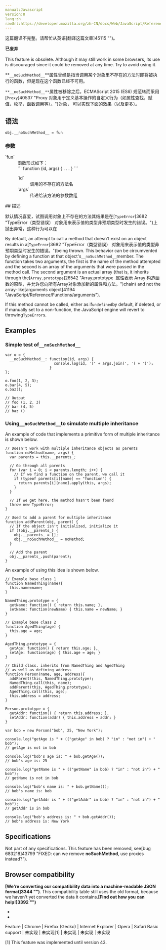 ```yaml
---
manual:Javascript
version:0
lang:zh
rawUrl:https://developer.mozilla.org/zh-CN/docs/Web/JavaScript/Reference/Global_Objects/Object/NoSuchMethod
---
```




这篇翻译不完整。请帮忙从英语[翻译这篇文章]45115 "")。






**已废弃**<br></br>This feature is obsolete. Although it may still work in some browsers, its use is discouraged since it could be removed at any time. Try to avoid using it.





**`__noSuchMethod__`**属性曾经是指当调用某个对象里不存在的方法时即将被执行的函数，但是现在这个函数已经不可用。



`**__noSuchMethod__**`属性被移除之后，ECMAScript 2015 (ES6) 规范转而采用[`Proxy`]40537 "Proxy 对象用于定义基本操作的自定义行为（如属性查找，赋值，枚举，函数调用等）。")对象， 可以实现下面的效果（以及更多）。


## 语法<a name="语法"></a>

```
obj.__noSuchMethod__ = fun
```

### 参数<a name="参数"></a>
<dl><dt id=''>`fun`</dt><dd>函数形式如下：</dd><dd>
```
function (id, args) { . . . }
```
<dl><dt id=''>`id`</dt><dd>调用的不存在的方法名</dd><dt id=''>`args`</dt><dd>传递给该方法的参数数组</dd></dl></dd></dl>
## 描述<a name="描述"></a>


默认情况喜爱，试图调用对象上不存在的方法其结果是在[`TypeError`]3682 "TypeError（类型错误） 对象用来表示值的类型非预期类型时发生的错误。")上抛出异常，这种行为可以在



By default, an attempt to call a method that doesn&#39;t exist on an object results in a[`TypeError`]3682 "TypeError（类型错误） 对象用来表示值的类型非预期类型时发生的错误。")being thrown. This behavior can be circumvented by defining a function at that object&#39;s`__noSuchMethod__`member. The function takes two arguments, the first is the name of the method attempted and the second is an array of the arguments that were passed in the method call. The second argument is an actual array (that is, it inherits through the[`Array.prototype`]26542 "Array.prototype  属性表示 Array 构造函数的原型，并允许您向所有Array对象添加新的属性和方法。")chain) and not the array-like[arguments object]41194 "JavaScript/Reference/Functions/arguments").



If this method cannot be called, either as if`undefined`by default, if deleted, or if manually set to a non-function, the JavaScript engine will revert to throwing`TypeError`s.


## Examples<a name="Examples"></a>

### Simple test of`__noSuchMethod__`<a name="Simple_test_of___noSuchMethod__"></a>

```
var o = {
  __noSuchMethod__: function(id, args) { 
                      console.log(id, '(' + args.join(', ') + ')'); 
                    }
};

o.foo(1, 2, 3);
o.bar(4, 5);
o.baz();

// Output
// foo (1, 2, 3)
// bar (4, 5)
// baz ()
```

### Using`__noSuchMethod__`to simulate multiple inheritance<a name="Using___noSuchMethod___to_simulate_multiple_inheritance"></a>


An example of code that implements a primitive form of multiple inheritance is shown below.


```
// Doesn't work with multiple inheritance objects as parents
function noMethod(name, args) {
  var parents = this.__parents_;

  // Go through all parents
  for (var i = 0; i < parents.length; i++) {
    // If we find a function on the parent, we call it
    if (typeof parents[i][name] == "function") {
      return parents[i][name].apply(this, args);
    }
  }

  // If we get here, the method hasn't been found
  throw new TypeError;
}

// Used to add a parent for multiple inheritance
function addParent(obj, parent) {
  // If the object isn't initialized, initialize it
  if (!obj.__parents_) {
    obj.__parents_ = [];
    obj.__noSuchMethod__ = noMethod;
  }

  // Add the parent
  obj.__parents_.push(parent);
}
```


An example of using this idea is shown below.


```
// Example base class 1
function NamedThing(name){
  this.name=name;
}

NamedThing.prototype = {
  getName: function() { return this.name; },
  setName: function(newName) { this.name = newName; }
}

// Example base class 2
function AgedThing(age) {
  this.age = age;
}

AgedThing.prototype = {
  getAge: function() { return this.age; },
  setAge: function(age) { this.age = age; }
}

// Child class. inherits from NamedThing and AgedThing
// as well as defining address
function Person(name, age, address){
  addParent(this, NamedThing.prototype);
  NamedThing.call(this, name);
  addParent(this, AgedThing.prototype);
  AgedThing.call(this, age);
  this.address = address;
}

Person.prototype = {
  getAddr: function() { return this.address; },
  setAddr: function(addr) { this.address = addr; }
}

var bob = new Person("bob", 25, "New York");

console.log("getAge is " + (("getAge" in bob) ? "in" : "not in") + " bob");
// getAge is not in bob

console.log("bob's age is: " + bob.getAge());
// bob's age is: 25

console.log("getName is " + (("getName" in bob) ? "in" : "not in") + " bob");
// getName is not in bob

console.log("bob's name is: " + bob.getName());
// bob's name is: bob

console.log("getAddr is " + (("getAddr" in bob) ? "in" : "not in") + " bob");
// getAddr is in bob

console.log("bob's address is: " + bob.getAddr());
// bob's address is: New York
```

## Specifications<a name="Specifications"></a>


Not part of any specifications. This feature has been removed, see[bug 683218]43799 "FIXED: can we remove __noSuchMethod__, use proxies instead?").


## Browser compatibility<a name="Browser_compatibility"></a>


**[We&#39;re converting our compatibility data into a machine-readable JSON format]3344 "")**. This compatibility table still uses the old format, because we haven&#39;t yet converted the data it contains.**[Find out how you can help!]3392 "")**


* 
* 

Feature | Chrome | Firefox (Gecko) | Internet Explorer | Opera | Safari 
Basic support | 未实现 | 未实现[1] | 未实现 | 未实现 | 未实现 






[1] This feature was implemented until version 43.




